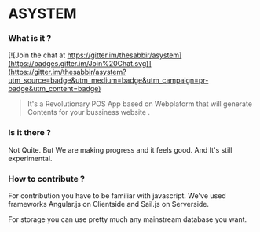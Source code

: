 # ASYSTEM
### What is it ?

[![Join the chat at https://gitter.im/thesabbir/asystem](https://badges.gitter.im/Join%20Chat.svg)](https://gitter.im/thesabbir/asystem?utm_source=badge&utm_medium=badge&utm_campaign=pr-badge&utm_content=badge)
>It's a Revolutionary POS App based on Webplaform that will generate
> Contents for your bussiness website .

### Is it there ?
Not Quite. But We are making progress and it feels good. And It's still experimental.

### How to contribute ?

For contribution you have to be familiar with javascript. We've used frameworks Angular.js on Clientside and Sail.js on Serverside.

For storage you can use pretty much any mainstream database you want.
